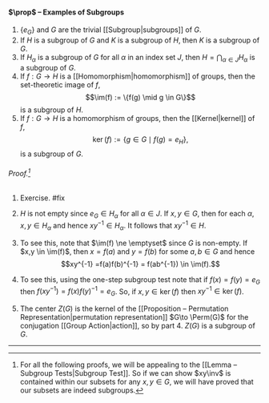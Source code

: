 #### $\prop$ – Examples of Subgroups
1. $\{e_G\}$ and $G$ are the trivial [[Subgroup|subgroups]] of $G$.
2. If $H$ is a subgroup of $G$ and $K$ is a subgroup of $H$, then $K$ is a subgroup of $G$.
3. If $H_\alpha$ is a subgroup of $G$ for all $\alpha$ in an index set $J$, then $H=\bigcap_{\alpha\in J} H_\alpha$ is a subgroup of $G$.
4. If $f: G \to H$ is a [[Homomorphism|homomorphism]] of groups, then the set-theoretic image of $f$, $$\im(f) := \{f(g) \mid g \in G\}$$ is a subgroup of $H$.
5. If $f: G \to H$ is a homomorphism of groups, then the [[Kernel|kernel]] of $f$, $$\ker(f) := \{g\in G \mid f(g)=e_H\},$$ is a subgroup of $G$.

###### *Proof.*[^1] 
1. Exercise. #fix 

2.  $H$ is not empty since $e_G \in H_\alpha$ for all $\alpha\in J$. If $x,y\in G$, then for each $\alpha$, $x,y \in H_\alpha$ and hence $xy^{-1} \in H_\alpha$. It follows that $xy^{-1} \in H$. 

3. To see this, note that $\im(f) \ne \emptyset$ since $G$ is non-empty. If $x,y \in \im(f)$, then $x = f(a)$ and $y = f(b)$ for some $a,b \in G$ and hence $$xy^{-1} =f(a)f(b)^{-1} = f(ab^{-1}) \in \im(f).$$
4. To see this, using the one-step subgroup test note that if $f(x)=f(y)=e_G$ then $f(xy^{-1})=f(x)f(y)^{-1}=e_G$. So, if $x,y\in \ker(f)$ then $xy^{-1}\in \ker(f)$.

5. The center $Z(G)$ is the kernel of the [[Proposition – Permutation Representation|permutation representation]] $G\to \Perm(G)$ for the conjugation [[Group Action|action]], so by part 4. $Z(G)$ is a subgroup of $G$. 
***

[^1]: For all the following proofs, we will be appealing to the [[Lemma – Subgroup Tests|Subgroup Test]]. So if we can show $xy\inv$ is contained within our subsets for any $x,y\in G$, we will have proved that our subsets are indeed subgroups.